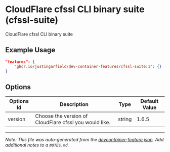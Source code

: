 
# CloudFlare cfssl CLI binary suite (cfssl-suite)

CloudFlare cfssl CLI binary suite

## Example Usage

```json
"features": {
    "ghcr.io/justingarfield/dev-container-features/cfssl-suite:1": {}
}
```

## Options

| Options Id | Description | Type | Default Value |
|-----|-----|-----|-----|
| version | Choose the version of CloudFlare cfssl you would like. | string | 1.6.5 |



---

_Note: This file was auto-generated from the [devcontainer-feature.json](https://github.com/justingarfield/dev-container-features/blob/main/src/cfssl-suite/devcontainer-feature.json).  Add additional notes to a `NOTES.md`._
